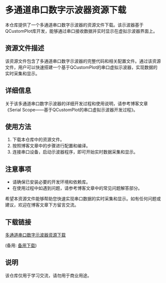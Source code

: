 # 多通道串口数字示波器资源下载

本仓库提供了一个多通道串口数字示波器的资源文件下载。该示波器基于QCustomPlot库开发，能够通过串口接收数据并实时显示在虚拟示波器界面上。

## 资源文件描述

该资源文件包含了多通道串口数字示波器的完整代码和相关配置文件。通过该资源文件，用户可以快速搭建一个基于QCustomPlot的串口虚拟示波器，实现数据的实时采集和显示。

## 详细信息

关于该多通道串口数字示波器的详细开发过程和使用说明，请参考博客文章《Serial Scope——基于QCustomPlot的串口虚拟示波器开发过程》。

## 使用方法

1. 下载本仓库中的资源文件。
2. 按照博客文章中的步骤进行配置和编译。
3. 连接串口设备，启动示波器程序，即可开始实时数据采集和显示。

## 注意事项

- 请确保已安装必要的开发环境和依赖库。
- 在使用过程中如遇到问题，请参考博客文章中的常见问题解答部分。

希望本资源文件能够帮助您快速实现串口数据的实时采集和显示。如有任何问题或建议，欢迎在博客文章下方留言交流。

## 下载链接
[多通道串口数字示波器资源下载](https://pan.quark.cn/s/72b03786d75f) 

(备用: [备用下载](https://pan.baidu.com/s/1n5nDqd5XAqswOPsXWieQXw?pwd=1234))

## 说明

该仓库仅用于学习交流，请勿用于商业用途。
